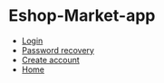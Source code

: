 # Eshop-Market-app
* [Login](https://nicolombo21.github.io/Eshop-Market-app/login)
* [Password recovery](https://nicolombo21.github.io/Eshop-Market-app/password-recovery)
* [Create account](https://nicolombo21.github.io/Eshop-Market-app/create-account)
* [Home](https://nicolombo21.github.io/Eshop-Market-app/home)
